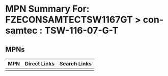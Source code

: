 



# MPN Summary For: FZECONSAMTECTSW1167GT > con-samtec : TSW-116-07-G-T

## MPNs
  

|MPN|Direct Links|Search Links|
| :--- | :--- | :--- |
||||
